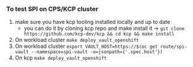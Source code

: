 ### To test SPI on CPS/KCP cluster

1. make sure you have kcp tooling installed locally and up to date
    - you can do it by cloning kcp repo and make install it -> `git clone https://github.com/kcp-dev/kcp && cd kcp && make install`
2. On workload cluster `make deploy_vault_openshift`
3. On workload cluster `export VAULT_HOST=https://$(oc get route/spi-vault --namespace=spi-vault -o=jsonpath={'.spec.host'})`
4. On kcp `make deploy_vault_openshift`